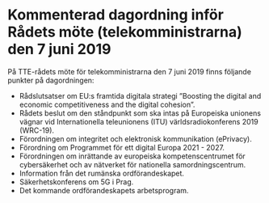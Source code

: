 # Kommenterad dagordning inför Rådets möte (telekomministrarna) den 7 juni 2019

På TTE-rådets möte för telekomministrarna den 7 juni 2019 finns följande punkter på dagordningen:

* Rådslutsatser om EU:s framtida digitala strategi ”Boosting the
digital and economic competitiveness and the digital cohesion”.
* Rådets beslut om den ståndpunkt som ska intas på Europeiska
unionens vägnar vid Internationella teleunionens (ITU)
världsradiokonferens 2019 (WRC-19).
* Förordningen om integritet och elektronisk
kommunikation (ePrivacy).
* Förordning om Programmet för ett digital Europa 2021 - 2027.
* Förordningen om inrättande av europeiska kompetenscentrumet
för cybersäkerhet och av nätverket för nationella
samordningscentrum.
* Information från det rumänska ordförandeskapet.
* Säkerhetskonferens om 5G i Prag.
* Det kommande ordförandeskapets arbetsprogram.
